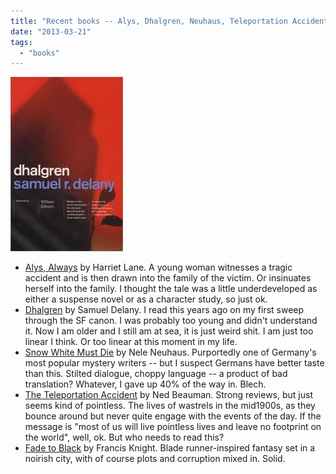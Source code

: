 ```yaml
---
title: "Recent books -- Alys, Dhalgren, Neuhaus, Teleportation Accident, Fade to Black"
date: "2013-03-21"
tags: 
  - "books"
---
```


[![dhalgren](images/dhalgren.jpg)](http://theludwigs.com/wp-content/uploads/2013/03/dhalgren.jpg)

- [Alys, Always](http://www.amazon.com/Alys-Always-Novel-Harriet-Lane/dp/1451673175/ref=sr_1_1?ie=UTF8&qid=1363897258&sr=8-1&keywords=alys%2C+always) by Harriet Lane. A young woman witnesses a tragic accident and is then drawn into the family of the victim. Or insinuates herself into the family. I thought the tale was a little underdeveloped as either a suspense novel or as a character study, so just ok.
- [Dhalgren](http://www.amazon.com/Dhalgren-Samuel-R-Delany/dp/0375706682/ref=sr_1_1?s=books&ie=UTF8&qid=1363897359&sr=1-1&keywords=dhalgren) by Samuel Delany. I read this years ago on my first sweep through the SF canon. I was probably too young and didn't understand it. Now I am older and I still am at sea, it is just weird shit. I am just too linear I think. Or too linear at this moment in my life.
- [Snow White Must Die](http://www.amazon.com/Snow-White-Must-Nele-Neuhaus/dp/0312604254/ref=sr_1_1?s=books&ie=UTF8&qid=1363897418&sr=1-1&keywords=snow+white+must+die) by Nele Neuhaus. Purportedly one of Germany's most popular mystery writers -- but I suspect Germans have better taste than this. Stilted dialogue, choppy language -- a product of bad translation? Whatever, I gave up 40% of the way in. Blech.
- [The Teleportation Accident](http://www.amazon.com/Teleportation-Accident-Novel-Ned-Beauman/dp/1620400227/ref=sr_1_1?s=books&ie=UTF8&qid=1363897448&sr=1-1&keywords=the+teleportation+accident) by Ned Beauman. Strong reviews, but just seems kind of pointless. The lives of wastrels in the mid1900s, as they bounce around but never quite engage with the events of the day. If the message is "most of us will live pointless lives and leave no footprint on the world", well, ok. But who needs to read this?
- [Fade to Black](http://www.amazon.com/Fade-Black-Rojan-Dizon-Novel/dp/0316217689/ref=sr_1_1?s=books&ie=UTF8&qid=1363897485&sr=1-1&keywords=fade+to+black) by Francis Knight. Blade runner-inspired fantasy set in a noirish city, with of course plots and corruption mixed in. Solid.

